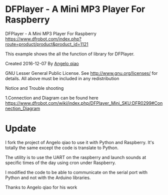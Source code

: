 # DFPlayer - A Mini MP3 Player For Raspberry


DFPlayer - A Mini MP3 Player For Raspberry
https://www.dfrobot.com/index.php?route=product/product&product_id=1121

This example shows the all the function of library for DFPlayer.

Created 2016-12-07
By [Angelo qiao](Angelo.qiao@dfrobot.com)

GNU Lesser General Public License.
See <http://www.gnu.org/licenses/> for details.
All above must be included in any redistribution

Notice and Trouble shooting

1.Connection and Diagram can be found here
https://www.dfrobot.com/wiki/index.php/DFPlayer_Mini_SKU:DFR0299#Connection_Diagram

Update
======

I fork the project of Angelo qiao to use it with Python and Raspberry. It's totally the same except the code is translate to Python.

The utility is to use the UART on the raspberry and launch sounds at specific times of the day using cron under Raspberry.

I modified the code to be able to communicate on the serial port with Python and not with the Arduino libraries.

Thanks to Angelo qiao for his work
